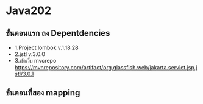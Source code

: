 # Java202

## ขั้นตอนแรก ลง Depentdencies
* 1.Project lombok v.1.18.28
* 2.jstl v.3.0.0
* 3.เข้าเว็บ mvcrepo https://mvnrepository.com/artifact/org.glassfish.web/jakarta.servlet.jsp.jstl/3.0.1

## ขั้นตอนที่สอง mapping 
